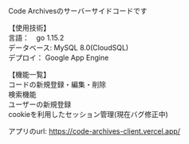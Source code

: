 Code Archivesのサーバーサイドコードです

【使用技術】  
  言語：　go 1.15.2  
  データベース: MySQL 8.0(CloudSQL)  
  デプロイ： Google App Engine

【機能一覧】  
  コードの新規登録・編集・削除  
  検索機能  
  ユーザーの新規登録  
  cookieを利用したセッション管理(現在バグ修正中)  

アプリのurl: https://code-archives-client.vercel.app/
